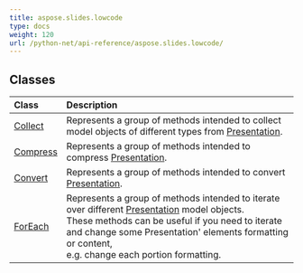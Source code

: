 ```yaml
---
title: aspose.slides.lowcode
type: docs
weight: 120
url: /python-net/api-reference/aspose.slides.lowcode/
---
```





## **Classes**
|**Class**|**Description**|
| :- | :- |
|[Collect](/slides/python-net/api-reference/aspose.slides.lowcode/collect/)|Represents a group of methods intended to collect model objects of different types from [Presentation](/slides/python-net/api-reference/aspose.slides/presentation/).|
|[Compress](/slides/python-net/api-reference/aspose.slides.lowcode/compress/)|Represents a group of methods intended to compress [Presentation](/slides/python-net/api-reference/aspose.slides/presentation/).|
|[Convert](/slides/python-net/api-reference/aspose.slides.lowcode/convert/)|Represents a group of methods intended to convert [Presentation](/slides/python-net/api-reference/aspose.slides/presentation/).|
|[ForEach](/slides/python-net/api-reference/aspose.slides.lowcode/foreach/)|Represents a group of methods intended to iterate over different [Presentation](/slides/python-net/api-reference/aspose.slides/presentation/) model objects.<br/>            These methods can be useful if you need to iterate and change some Presentation' elements formatting or content,<br/>             e.g. change each portion formatting.|
